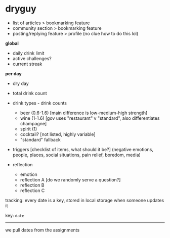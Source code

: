 # dryguy 

* list of articles > bookmarking feature
* community section > bookmarking feature
* posting/replying feature > profile (no clue how to do this lol)

**global**
* daily drink limit
* active challenges?
* current streak

**per day**
* dry day

* total drink count
* drink types - drink counts
    * beer (0.6-1.6) [main difference is low-medium-high strength]
    * wine (1-1.6) [gov uses "restaurant" v "standard", also differentiates champagne]
    * spirit (1)
    * cocktail? [not listed, highly variable]
    * "standard" fallback
* triggers [checklist of items, what should it be?] (negative emotions, people, places, social situations, pain relief, boredom, media)

* reflection
    * emotion
    * reflection A [do we randomly serve a question?]
    * reflection B
    * reflection C

tracking:
every date is a key, stored in local storage when someone updates it

key: `date`

---

we pull dates from the assignments
